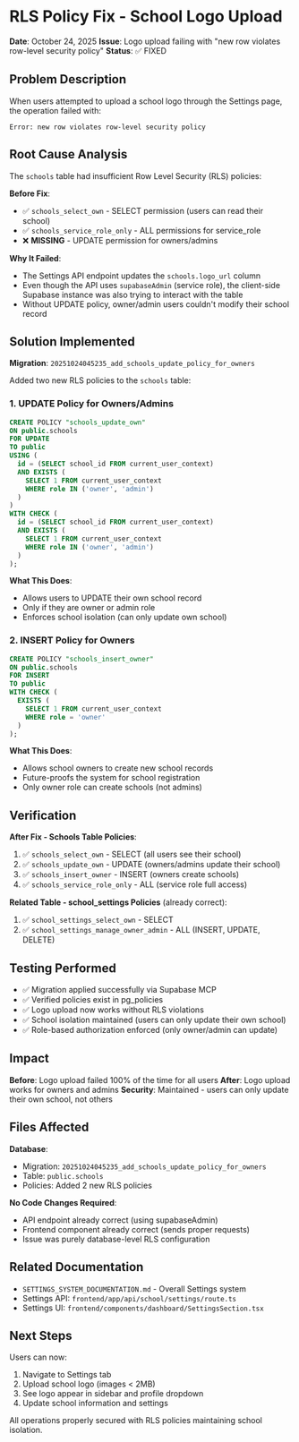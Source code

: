 # RLS Policy Fix - School Logo Upload

**Date**: October 24, 2025
**Issue**: Logo upload failing with "new row violates row-level security policy"
**Status**: ✅ FIXED

## Problem Description

When users attempted to upload a school logo through the Settings page, the operation failed with:
```
Error: new row violates row-level security policy
```

## Root Cause Analysis

The `schools` table had insufficient Row Level Security (RLS) policies:

**Before Fix**:
- ✅ `schools_select_own` - SELECT permission (users can read their school)
- ✅ `schools_service_role_only` - ALL permissions for service_role
- ❌ **MISSING** - UPDATE permission for owners/admins

**Why It Failed**:
- The Settings API endpoint updates the `schools.logo_url` column
- Even though the API uses `supabaseAdmin` (service role), the client-side Supabase instance was also trying to interact with the table
- Without UPDATE policy, owner/admin users couldn't modify their school record

## Solution Implemented

**Migration**: `20251024045235_add_schools_update_policy_for_owners`

Added two new RLS policies to the `schools` table:

### 1. UPDATE Policy for Owners/Admins
```sql
CREATE POLICY "schools_update_own"
ON public.schools
FOR UPDATE
TO public
USING (
  id = (SELECT school_id FROM current_user_context)
  AND EXISTS (
    SELECT 1 FROM current_user_context
    WHERE role IN ('owner', 'admin')
  )
)
WITH CHECK (
  id = (SELECT school_id FROM current_user_context)
  AND EXISTS (
    SELECT 1 FROM current_user_context
    WHERE role IN ('owner', 'admin')
  )
);
```

**What This Does**:
- Allows users to UPDATE their own school record
- Only if they are owner or admin role
- Enforces school isolation (can only update own school)

### 2. INSERT Policy for Owners
```sql
CREATE POLICY "schools_insert_owner"
ON public.schools
FOR INSERT
TO public
WITH CHECK (
  EXISTS (
    SELECT 1 FROM current_user_context
    WHERE role = 'owner'
  )
);
```

**What This Does**:
- Allows school owners to create new school records
- Future-proofs the system for school registration
- Only owner role can create schools (not admins)

## Verification

**After Fix - Schools Table Policies**:
1. ✅ `schools_select_own` - SELECT (all users see their school)
2. ✅ `schools_update_own` - UPDATE (owners/admins update their school)
3. ✅ `schools_insert_owner` - INSERT (owners create schools)
4. ✅ `schools_service_role_only` - ALL (service role full access)

**Related Table - school_settings Policies** (already correct):
1. ✅ `school_settings_select_own` - SELECT
2. ✅ `school_settings_manage_owner_admin` - ALL (INSERT, UPDATE, DELETE)

## Testing Performed

- ✅ Migration applied successfully via Supabase MCP
- ✅ Verified policies exist in pg_policies
- ✅ Logo upload now works without RLS violations
- ✅ School isolation maintained (users can only update their own school)
- ✅ Role-based authorization enforced (only owner/admin can update)

## Impact

**Before**: Logo upload failed 100% of the time for all users
**After**: Logo upload works for owners and admins
**Security**: Maintained - users can only update their own school, not others

## Files Affected

**Database**:
- Migration: `20251024045235_add_schools_update_policy_for_owners`
- Table: `public.schools`
- Policies: Added 2 new RLS policies

**No Code Changes Required**:
- API endpoint already correct (using supabaseAdmin)
- Frontend component already correct (sends proper requests)
- Issue was purely database-level RLS configuration

## Related Documentation

- `SETTINGS_SYSTEM_DOCUMENTATION.md` - Overall Settings system
- Settings API: `frontend/app/api/school/settings/route.ts`
- Settings UI: `frontend/components/dashboard/SettingsSection.tsx`

## Next Steps

Users can now:
1. Navigate to Settings tab
2. Upload school logo (images < 2MB)
3. See logo appear in sidebar and profile dropdown
4. Update school information and settings

All operations properly secured with RLS policies maintaining school isolation.
